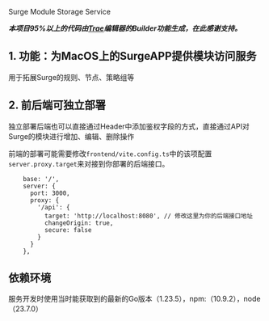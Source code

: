 Surge Module Storage Service

***本项目95%以上的代码由[Trae](https://www.trae.ai/home)编辑器的Builder功能生成，在此感谢支持。***

## 1. 功能：为MacOS上的SurgeAPP提供模块访问服务

用于拓展Surge的规则、节点、策略组等


## 2. 前后端可独立部署

独立部署后端也可以直接通过Header中添加鉴权字段的方式，直接通过API对Surge的模块进行增加、编辑、删除操作

前端的部署可能需要修改`frontend/vite.config.ts`中的该项配置`server.proxy.target`来对接到你部署的后端接口。
```
    base: '/',
    server: {
      port: 3000,
      proxy: {
        '/api': {
          target: 'http://localhost:8080', // 修改这里为你的后端接口地址
          changeOrigin: true,
          secure: false
        }
      }
    },
```
## 依赖环境

服务开发时使用当时能获取到的最新的Go版本（1.23.5），npm:（10.9.2），node（23.7.0）
